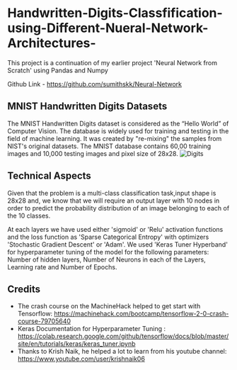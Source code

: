 # Handwritten-Digits-Classfification-using-Different-Nueral-Network-Architectures-
 This project is a continuation of my earlier project 'Neural Network from Scratch' using Pandas and Numpy
 
 Github Link - https://github.com/sumithskk/Neural-Network

## MNIST Handwritten Digits Datasets
The MNIST Handwritten Digits dataset is considered as the “Hello World” of Computer Vision. 
The database is widely used for training and testing in the field of machine learning.
It was created by "re-mixing" the samples from NIST's original datasets.
The MNIST database contains 60,00 training images and 10,000 testing images and pixel size of 28x28.
![Digits](https://user-images.githubusercontent.com/42634704/127670780-8cf28ce3-8b6b-4e6d-a2f0-59ca8588c458.png)


##  Technical Aspects
Given that the problem is a multi-class classification task,input shape is 28x28 and, we know that we will require an output layer with 10 nodes in order to predict the probability distribution of an image belonging to each of the 10 classes. 

At each layers we have used either 'sigmoid' or 'Relu' activation functions and the loss function as 'Sparse Categorical Entropy' with optimizers 'Stochastic Gradient Descent' or 'Adam'. 
We used 'Keras Tuner Hyperband' for hyperparameter tuning of the model for the following parameters: Number of hidden layers, Number of Neurons in each of the Layers, Learning rate and Number of Epochs.

## Credits
  * The crash course on the MachineHack helped to get start with Tensorflow: https://machinehack.com/bootcamp/tensorflow-2-0-crash-course-79705640
  * Keras Documentation for Hyperparameter Tuning : https://colab.research.google.com/github/tensorflow/docs/blob/master/site/en/tutorials/keras/keras_tuner.ipynb
  * Thanks to Krish Naik, he helped a lot to learn from his youtube channel: https://www.youtube.com/user/krishnaik06
